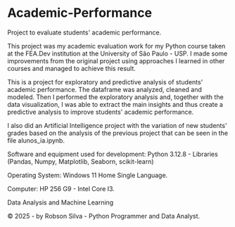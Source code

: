 # Academic-Performance
Project to evaluate students' academic performance.

This project was my academic evaluation work for my Python course taken at the FEA.Dev institution at the University of São Paulo - USP. I made some improvements from the original project using approaches I learned in other courses and managed to achieve this result.

This is a project for exploratory and predictive analysis of students' academic performance. The dataframe was analyzed, cleaned and modeled. Then I performed the exploratory analysis and, together with the data visualization, I was able to extract the main insights and thus create a predictive analysis to improve students' academic performance.

I also did an Artificial Intelligence project with the variation of new students' grades based on the analysis of the previous project that can be seen in the file alunos_ia.ipynb.

Software and equipment used for development: Python 3.12.8 - Libraries (Pandas, Numpy, Matplotlib, Seaborn, scikit-learn)

Operating System: Windows 11 Home Single Language.

Computer: HP 256 G9 - Intel Core I3.

Data Analysis and Machine Learning

© 2025 - by Robson Silva - Python Programmer and Data Analyst.
